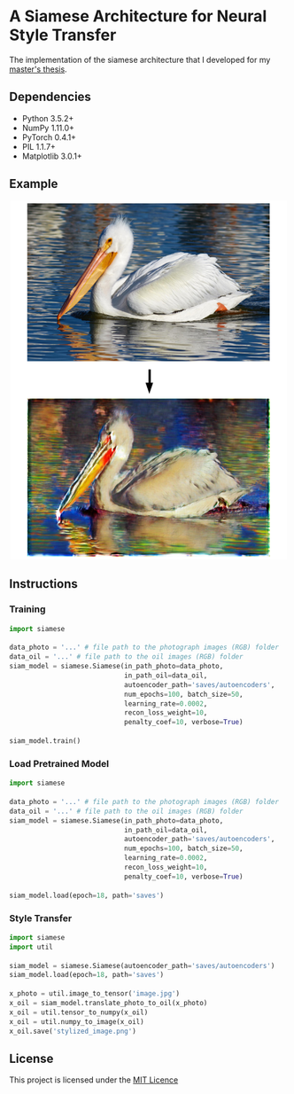 # A Siamese Architecture for Neural Style Transfer
The implementation of the siamese architecture that I developed for my [master's thesis](https://matthias-wright.github.io/files/ma_thesis.pdf).

## Dependencies
* Python 3.5.2+
* NumPy 1.11.0+
* PyTorch 0.4.1+
* PIL 1.1.7+
* Matplotlib 3.0.1+

## Example

<p align="center">
  <img src="img/example.png" width="500px" title="Example">
</p>

## Instructions

### Training

```python
import siamese

data_photo = '...' # file path to the photograph images (RGB) folder
data_oil = '...' # file path to the oil images (RGB) folder
siam_model = siamese.Siamese(in_path_photo=data_photo,
                             in_path_oil=data_oil, 
                             autoencoder_path='saves/autoencoders', 
                             num_epochs=100, batch_size=50,
                             learning_rate=0.0002, 
                             recon_loss_weight=10, 
                             penalty_coef=10, verbose=True)
                          
siam_model.train()
```

### Load Pretrained Model

```python
import siamese

data_photo = '...' # file path to the photograph images (RGB) folder
data_oil = '...' # file path to the oil images (RGB) folder
siam_model = siamese.Siamese(in_path_photo=data_photo,
                             in_path_oil=data_oil, 
                             autoencoder_path='saves/autoencoders', 
                             num_epochs=100, batch_size=50,
                             learning_rate=0.0002, 
                             recon_loss_weight=10, 
                             penalty_coef=10, verbose=True)

siam_model.load(epoch=18, path='saves')                                 
```

### Style Transfer

```python
import siamese
import util

siam_model = siamese.Siamese(autoencoder_path='saves/autoencoders')
siam_model.load(epoch=18, path='saves')     

x_photo = util.image_to_tensor('image.jpg')
x_oil = siam_model.translate_photo_to_oil(x_photo)
x_oil = util.tensor_to_numpy(x_oil)
x_oil = util.numpy_to_image(x_oil)
x_oil.save('stylized_image.png')                                    
```

## License
This project is licensed under the [MIT Licence](https://choosealicense.com/licenses/mit/)
